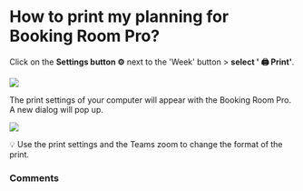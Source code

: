 # How to print my planning for Booking Room Pro?

<p class="no-margin">Click on the <b>Settings button ⚙️</b> next to the 'Week' button &gt; <b>select ' 🖨️ Print'</b>.</p>
<p class="no-margin"></p>
<div class="intercom-container"><img src="https://downloads.intercomcdn.com/i/o/829644585/50b436b0ffe7403e195fff15/1.png"></div><p class="no-margin">The print settings of your computer will appear with the Booking Room Pro. A new dialog will pop up.</p>
<p class="no-margin"></p>
<div class="intercom-container"><img src="https://downloads.intercomcdn.com/i/o/829644830/12d4f100322eaf4b984aaf70/3.png"></div><p class="no-margin">💡 Use the print settings and the Teams zoom to change the format of the print.</p>

### Comments

<Commentaire />